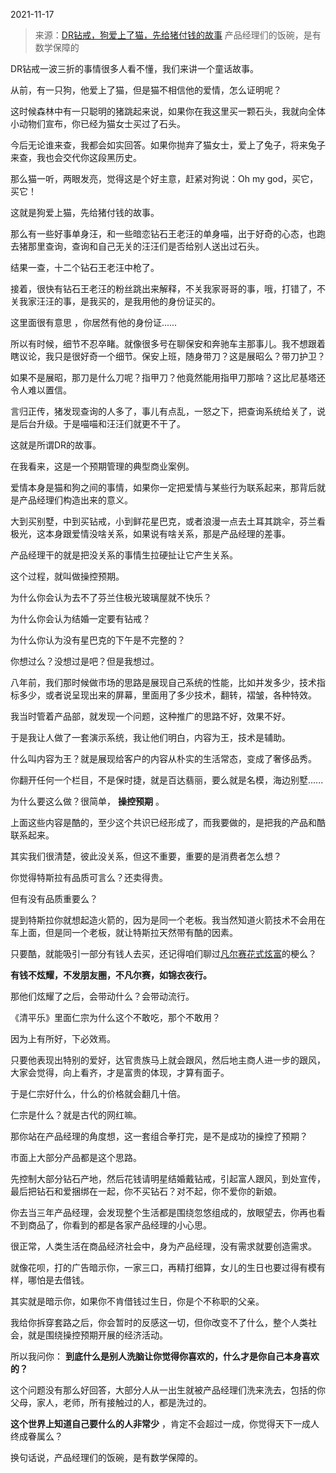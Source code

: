 2021-11-17

> 来源：[DR钻戒，狗爱上了猫，先给猪付钱的故事](http://mp.weixin.qq.com/s?__biz=MzU3NDc5Nzc0NQ==&mid=2247509600&idx=2&sn=c5c848f0b357347c721d996bbe878d05&chksm=fd2e04beca598da849b90393d32f97274e1b644332398f57c417ebf0c1e3d09828f64b7a1bab&scene=27#wechat_redirect)
> 产品经理们的饭碗，是有数学保障的

DR钻戒一波三折的事情很多人看不懂，我们来讲一个童话故事。

  

从前，有一只狗，他爱上了猫，但是猫不相信他的爱情，怎么证明呢？  

  

这时候森林中有一只聪明的猪跳起来说，如果你在我这里买一颗石头，我就向全体小动物们宣布，你已经为猫女士买过了石头。

  

今后无论谁来查，我都会如实回答。如果你抛弃了猫女士，爱上了兔子，将来兔子来查，我也会交代你这段黑历史。

  

那么猫一听，两眼发亮，觉得这是个好主意，赶紧对狗说：Oh my god，买它，买它！

  

这就是狗爱上猫，先给猪付钱的故事。

  

那么有一些好事单身汪，和一些暗恋钻石王老汪的单身喵，出于好奇的心态，也跑去猪那里查询，查询和自己无关的汪汪们是否给别人送出过石头。  

  

结果一查，十二个钻石王老汪中枪了。

  

接着，很快有钻石王老汪的粉丝跳出来解释，不关我家哥哥的事，哦，打错了，不关我家汪汪的事，是我买的，是我用他的身份证买的。

  

这里面很有意思 ，你居然有他的身份证......  

  

所以有时候，细节不忍卒睹。就像很多号在聊保安和奔驰车主那事儿。我不想跟着瞎议论，我只是很好奇一个细节。保安上班，随身带刀？这是展昭么？带刀护卫？  

  

如果不是展昭，那刀是什么刀呢？指甲刀？他竟然能用指甲刀那啥？这比尼基塔还令人难以置信。

  

言归正传，猪发现查询的人多了，事儿有点乱，一怒之下，把查询系统给关了，说是后台升级。于是喵喵和汪汪们就更不干了。  

  

这就是所谓DR的故事。  

  

在我看来，这是一个预期管理的典型商业案例。

  

爱情本身是猫和狗之间的事情，如果你一定把爱情与某些行为联系起来，那背后就是产品经理们构造出来的意义。

  

大到买别墅，中到买钻戒，小到鲜花星巴克，或者浪漫一点去土耳其跳伞，芬兰看极光，这本身跟爱情没啥关系，如果说有啥关系，那是产品经理的差事。

  

产品经理干的就是把没关系的事情生拉硬扯让它产生关系。

  

这个过程，就叫做操控预期。  

  

为什么你会认为去不了芬兰住极光玻璃屋就不快乐？

为什么你会认为结婚一定要有钻戒？

为什么你认为没有星巴克的下午是不完整的？

  

你想过么？没想过是吧？但是我想过。  

  

八年前，我们那时候做市场的思路是展现自己系统的性能，比如并发多少，技术指标多少，或者说呈现出来的屏幕，里面用了多少技术，翻转，褶皱，各种特效。

  

我当时管着产品部，就发现一个问题，这种推广的思路不好，效果不好。

  

于是我让人做了一套演示系统，我让他们明白，内容为王，技术是辅助。

  

什么叫内容为王？就是展现给客户的内容从朴实的生活常态，变成了奢侈品秀。

  

你翻开任何一个栏目，不是保时捷，就是百达翡丽，要么就是名模，海边别墅......

  

为什么要这么做？很简单， **操控预期** 。

  

上面这些内容是酷的，至少这个共识已经形成了，而我要做的，是把我的产品和酷联系起来。

  

其实我们很清楚，彼此没关系，但这不重要，重要的是消费者怎么想？

  

你觉得特斯拉有品质可言么？还卖得贵。

  

但有没有品质重要么？

  

提到特斯拉你就想起造火箭的，因为是同一个老板。我当然知道火箭技术不会用在车上面，但是同一个老板，就让特斯拉天然带有酷的因素。

  

只要酷，就能吸引一部分有钱人去买，还记得咱们聊过[凡尔赛花式炫富](http://mp.weixin.qq.com/s?__biz=MzU0MjYwNDU2Mw==&mid=2247493677&idx=2&sn=8c686a1f47573a22096c4e2ccfe55827&chksm=fb1a8451cc6d0d47ee11e399f9f8458d9dffe46d828667864521048ac665958fbf907852839d&scene=21#wechat_redirect)的梗么？

  

 **有钱不炫耀，不发朋友圈，不凡尔赛，如锦衣夜行。**

  

那他们炫耀了之后，会带动什么？会带动流行。

  

《清平乐》里面仁宗为什么这个不敢吃，那个不敢用？

  

因为上有所好，下必效焉。

  

只要他表现出特别的爱好，达官贵族马上就会跟风，然后地主商人进一步的跟风，大家会觉得，向上看齐，才是富贵的体现，才算有面子。

  

于是仁宗好什么，什么的价格就会翻几十倍。

  

仁宗是什么？就是古代的网红嘛。

  

那你站在产品经理的角度想，这一套组合拳打完，是不是成功的操控了预期？

  

市面上大部分产品都是这个思路。

  

先控制大部分钻石产地，然后花钱请明星结婚戴钻戒，引起富人跟风，到处宣传，最后把钻石和爱捆绑在一起，你不买钻石？对不起，你不爱你的新娘。

  

你去当三年产品经理，会发现整个生活都是围绕忽悠组成的，放眼望去，你再也看不到商品了，你看到的都是各家产品经理的小心思。

  

很正常，人类生活在商品经济社会中，身为产品经理，没有需求就要创造需求。

  

就像花呗，打的广告暗示你，一家三口，再精打细算，女儿的生日也要过得有模有样，哪怕是去借钱。

  

其实就是暗示你，如果你不肯借钱过生日，你是个不称职的父亲。

  

我给你拆穿套路之后，你会暂时的反感这一切，但你改变不了什么，整个人类社会，就是围绕操控预期开展的经济活动。

  

所以我问你： **到底什么是别人洗脑让你觉得你喜欢的，什么才是你自己本身喜欢的？**

  

这个问题没有那么好回答，大部分人从一出生就被产品经理们洗来洗去，包括的你父母，家人，老师，所有接触过的人，都是洗过的。

  

 **这个世界上知道自己要什么的人非常少** ，肯定不会超过一成，你觉得天下一成人终成眷属么？

  

换句话说，产品经理们的饭碗，是有数学保障的。

